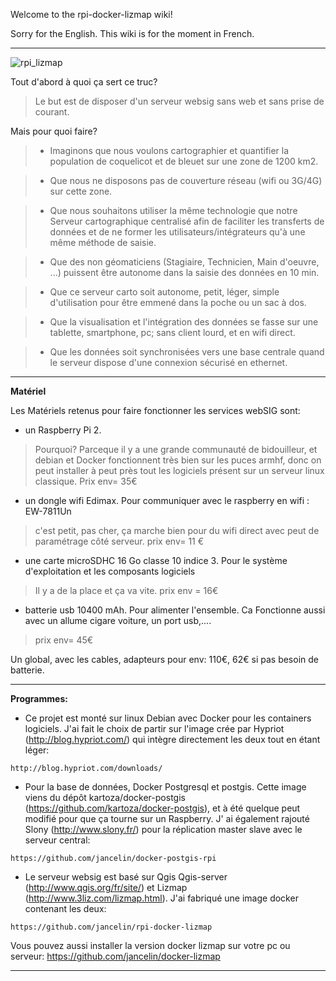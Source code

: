 Welcome to the rpi-docker-lizmap wiki!

Sorry for the English. This wiki is for the moment in French.

-------------------------------------------------------------------------------
![rpi_lizmap](https://pbs.twimg.com/media/B6vkcZeIMAAS3Tp.jpg:large)


Tout d'abord à quoi ça sert ce truc?

> Le but est de disposer d'un serveur websig sans web et sans prise de courant.

Mais pour quoi faire?

> * Imaginons que nous voulons cartographier et quantifier la population de coquelicot et de bleuet sur une zone de 1200 km2.

> * Que nous ne disposons pas de couverture réseau (wifi ou 3G/4G) sur cette zone.

> * Que nous souhaitons utiliser la même technologie que notre Serveur cartographique centralisé afin de faciliter les transferts de données et de ne former les utilisateurs/intégrateurs qu'à une même méthode de saisie.

> * Que des non géomaticiens (Stagiaire, Technicien, Main d'oeuvre, ...) puissent être autonome dans la saisie des données en 10 min.

> * Que ce serveur carto soit autonome, petit, léger, simple d'utilisation pour être emmené dans la poche ou un sac à dos.

> * Que la visualisation et l'intégration des données se fasse sur une tablette, smartphone, pc; sans client lourd, et en wifi direct.

> * Que les données soit synchronisées vers une base centrale quand le serveur dispose d'une connexion sécurisé en ethernet.

___________________________________________________________________________________

**Matériel**

Les Matériels retenus pour faire fonctionner les services webSIG sont:

* un Raspberry Pi 2.

> Pourquoi? Parceque il y a une grande communauté de bidouilleur, et debian et Docker fonctionnent très bien sur les puces armhf, donc on peut installer à peut près tout les logiciels présent sur un serveur linux classique. Prix env= 35€

* un dongle wifi Edimax. Pour communiquer avec le raspberry en wifi : EW-7811Un

> c'est petit, pas cher, ça marche bien pour du wifi direct avec peut de paramétrage côté serveur. prix env= 11 €

* une carte microSDHC 16 Go classe 10 indice 3. Pour le système d'exploitation et les composants logiciels

> Il y a de la place et ça va vite. prix env = 16€

* batterie usb 10400 mAh. Pour alimenter l'ensemble. Ca Fonctionne aussi avec un allume cigare voiture, un port usb,....

> prix env= 45€

Un global, avec les cables, adapteurs pour env: 110€, 62€ si pas besoin de batterie.

________________________________________________________________________________

**Programmes:**

* Ce projet est monté sur linux Debian avec Docker pour les containers logiciels. J'ai fait le choix de partir sur l'image crée par Hypriot (http://blog.hypriot.com/) qui intègre directement les deux tout en étant léger:

```
http://blog.hypriot.com/downloads/
```

* Pour la base de données, Docker Postgresql et postgis. Cette image viens du dépôt  kartoza/docker-postgis (https://github.com/kartoza/docker-postgis), et à été quelque peut modifié pour que ça tourne sur un Raspberry. J' ai également rajouté Slony (http://www.slony.fr/) pour la réplication master slave avec le serveur central:

```
https://github.com/jancelin/docker-postgis-rpi
```

* Le serveur websig est basé sur Qgis Qgis-server (http://www.qgis.org/fr/site/) et Lizmap  (http://www.3liz.com/lizmap.html). J'ai fabriqué une image docker contenant les deux:

```
https://github.com/jancelin/rpi-docker-lizmap
```

Vous pouvez aussi installer la version docker lizmap sur votre pc ou serveur: https://github.com/jancelin/docker-lizmap


____________________________________________________________________________







